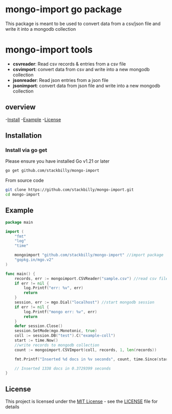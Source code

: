 # mongo-import go package

This package is meant to be used to convert data from a csv/json file and write it into a mongodb collection

# mongo-import tools
- **csvreader**: Read csv records & entries from a csv file
- **csvimport**: convert data from csv and write into a new mongodb collection
- **jsonreader**: Read json entries from a json file
- **jsonimport**: convert data from json file and write into a new mongodb collection

## overview

-[Install](#installation)
-[Example](#example)
-[License](#license)

## Installation

### Install via go get

Please ensure you have installed Go v1.21 or later

```sh
go get github.com/stackbilly/mongo-import
```
From source code
```sh
git clone https://github.com/stackbilly/mongo-import.git
cd mongo-import
```
## Example
```go
package main

import (
	"fmt"
	"log"
	"time"

	mongoimport "github.com/stackbilly/mongo-import" //import package
	"gopkg.in/mgo.v2"
)

func main() {
	records, err := mongoimport.CSVReader("sample.csv") //read csv file records
	if err != nil {
		log.Printf("err: %v", err)
		return
	}
	session, err := mgo.Dial("localhost") //start mongodb session
	if err != nil {
		log.Printf("mongo err: %v", err)
		return
	}
	defer session.Close()
	session.SetMode(mgo.Monotonic, true)
	coll := session.DB("test").C("example-coll")
	start := time.Now()
    //write records to mongodb collection
	count := mongoimport.CSVImport(coll, records, 1, len(records)) 

	fmt.Printf("Inserted %d docs in %v seconds", count, time.Since(start).Seconds())

	// Inserted 1338 docs in 0.3729399 seconds
}
```

## License
This project is licensed under the [MIT License](LICENSE) - see the [LICENSE](LICENSE) file for details
